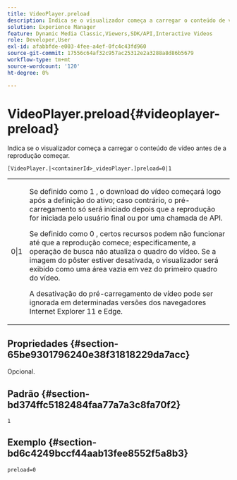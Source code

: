 ```yaml
---
title: VideoPlayer.preload
description: Indica se o visualizador começa a carregar o conteúdo de vídeo antes de a reprodução começar.
solution: Experience Manager
feature: Dynamic Media Classic,Viewers,SDK/API,Interactive Videos
role: Developer,User
exl-id: afabbfde-e003-4fee-a4ef-0fc4c43fd960
source-git-commit: 17556c64af32c957ac25312e2a3288a8d86b5679
workflow-type: tm+mt
source-wordcount: '120'
ht-degree: 0%

---
```


# VideoPlayer.preload{#videoplayer-preload}

Indica se o visualizador começa a carregar o conteúdo de vídeo antes de a reprodução começar.

`[VideoPlayer.|<containerId>_videoPlayer.]preload=0|1`

<table id="table_AE7AAFA9B4374E31B51D06511EB96401"> 
 <tbody> 
  <tr> 
   <td colname="col1"> <p> <span class="codeph"> 0|1 </span> </p> </td> 
   <td colname="col2"> <p> Se definido como <span class="codeph"> 1 </span>, o download do vídeo começará logo após a definição do ativo; caso contrário, o pré-carregamento só será iniciado depois que a reprodução for iniciada pelo usuário final ou por uma chamada de API. </p> <p>Se definido como <span class="codeph"> 0 </span>, certos recursos podem não funcionar até que a reprodução comece; especificamente, a operação de busca não atualiza o quadro do vídeo. Se a imagem do pôster estiver desativada, o visualizador será exibido como uma área vazia em vez do primeiro quadro do vídeo. </p> <p>A desativação do pré-carregamento de vídeo pode ser ignorada em determinadas versões dos navegadores Internet Explorer 11 e Edge. </p> </td> 
  </tr> 
 </tbody> 
</table>

## Propriedades {#section-65be9301796240e38f31818229da7acc}

Opcional.

## Padrão {#section-bd374ffc5182484faa77a7a3c8fa70f2}

`1`

## Exemplo {#section-bd6c4249bccf44aab13fee8552f5a8b3}

`preload=0`
